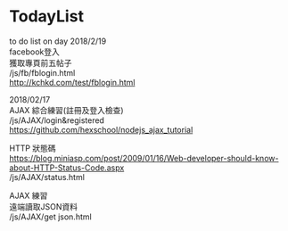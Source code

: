 ﻿# TodayList
to do list on day
2018/2/19<br>
facebook登入<br>
獲取專頁前五帖子<br>
/js/fb/fblogin.html<br>
http://kchkd.com/test/fblogin.html<br>

2018/02/17 <br>
AJAX 綜合練習(註冊及登入檢查)<br>
/js/AJAX/login&registered<br>
https://github.com/hexschool/nodejs_ajax_tutorial

HTTP 狀態碼<br>
https://blog.miniasp.com/post/2009/01/16/Web-developer-should-know-about-HTTP-Status-Code.aspx<br>
/js/AJAX/status.html<br>

AJAX 練習<br>
遠端讀取JSON資料<br>
/js/AJAX/get json.html<br>
<br>

